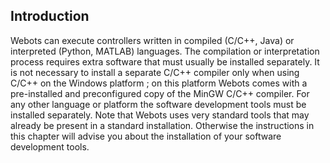 ## Introduction

Webots can execute controllers written in compiled (C/C++, Java) or interpreted
(Python, MATLAB) languages. The compilation or interpretation process requires
extra software that must usually be installed separately. It is not necessary to
install a separate C/C++ compiler only when using C/C++ on the Windows platform ; on this platform Webots comes with a pre-installed and preconfigured copy of the MinGW C/C++ compiler. For any other language or platform the
software development tools must be installed separately. Note that Webots uses
very standard tools that may already be present in a standard installation.
Otherwise the instructions in this chapter will advise you about the
installation of your software development tools.

